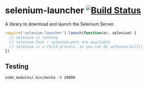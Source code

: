 selenium-launcher [![Build Status](https://secure.travis-ci.org/nshah/nodejs-selenium-launcher.png)](http://travis-ci.org/nshah/nodejs-selenium-launcher)
=================

A library to download and launch the Selenium Server.

```javascript
require('selenium-launcher').launch(function(er, selenium) {
  // selenium is running
  // selenium.host / selenium.port are available
  // selenium is a child process, so you can do selenium.kill()
})
```

Testing
---

    node_modules/.bin/mocha -t 20000